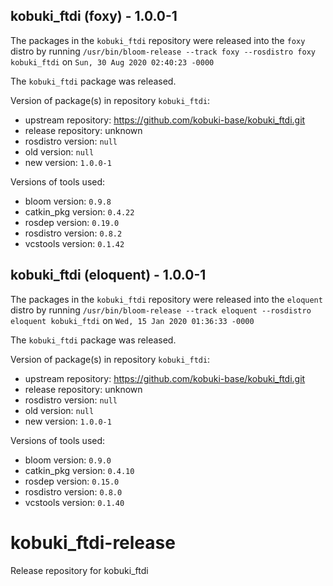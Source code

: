 ## kobuki_ftdi (foxy) - 1.0.0-1

The packages in the `kobuki_ftdi` repository were released into the `foxy` distro by running `/usr/bin/bloom-release --track foxy --rosdistro foxy kobuki_ftdi` on `Sun, 30 Aug 2020 02:40:23 -0000`

The `kobuki_ftdi` package was released.

Version of package(s) in repository `kobuki_ftdi`:

- upstream repository: https://github.com/kobuki-base/kobuki_ftdi.git
- release repository: unknown
- rosdistro version: `null`
- old version: `null`
- new version: `1.0.0-1`

Versions of tools used:

- bloom version: `0.9.8`
- catkin_pkg version: `0.4.22`
- rosdep version: `0.19.0`
- rosdistro version: `0.8.2`
- vcstools version: `0.1.42`


## kobuki_ftdi (eloquent) - 1.0.0-1

The packages in the `kobuki_ftdi` repository were released into the `eloquent` distro by running `/usr/bin/bloom-release --track eloquent --rosdistro eloquent kobuki_ftdi` on `Wed, 15 Jan 2020 01:36:33 -0000`

The `kobuki_ftdi` package was released.

Version of package(s) in repository `kobuki_ftdi`:

- upstream repository: https://github.com/kobuki-base/kobuki_ftdi.git
- release repository: unknown
- rosdistro version: `null`
- old version: `null`
- new version: `1.0.0-1`

Versions of tools used:

- bloom version: `0.9.0`
- catkin_pkg version: `0.4.10`
- rosdep version: `0.15.0`
- rosdistro version: `0.8.0`
- vcstools version: `0.1.40`


# kobuki_ftdi-release
Release repository for kobuki_ftdi
